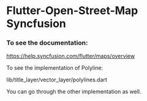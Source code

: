 # Flutter-Open-Street-Map Syncfusion

### To see the documentation:
<a>https://help.syncfusion.com/flutter/maps/overview<a>

To see the implementation of Polyline:

lib/title_layer/vector_layer/polylines.dart

You can go through the other implementation as well. 
